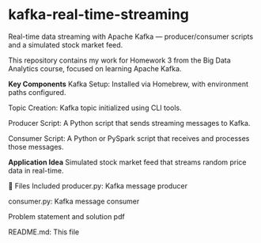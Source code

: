 # kafka-real-time-streaming
Real-time data streaming with Apache Kafka — producer/consumer scripts and a simulated stock market feed.

This repository contains my work for Homework 3 from the Big Data Analytics course, focused on learning Apache Kafka.

**Key Components**
Kafka Setup: Installed via Homebrew, with environment paths configured.

Topic Creation: Kafka topic initialized using CLI tools.

Producer Script: A Python script that sends streaming messages to Kafka.

Consumer Script: A Python or PySpark script that receives and processes those messages.

**Application Idea**
Simulated stock market feed that streams random price data in real-time.

📁 Files Included
producer.py: Kafka message producer

consumer.py: Kafka message consumer

Problem statement and solution pdf

README.md: This file
